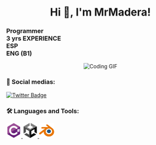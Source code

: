 <h1 align="center">Hi 👋, I'm MrMadera!</h1>
<h3 align="left">Programmer<br>3 yrs <strong>EXPERIENCE</strong><br>ESP<br>ENG (B1)</h3>
<p align="center">
  <img src="https://media.giphy.com/media/l0HlVQ4GHe9G8DzRS/giphy.gif" width="300" height="150" alt="Coding GIF">
</p>
<h3 align="left">🔗 Social medias:</h3>
<p align="left">
  <a href="https://twitter.com/MrMadera625" target="_blank">
    <img src="https://img.shields.io/badge/Twitter-1DA1F2?style=for-the-badge&logo=twitter&logoColor=white" alt="Twitter Badge"/>
  </a>
</p>
<h3 align="left">🛠️ Languages and Tools:</h3>
<p align="left"> 
  <a href="https://docs.microsoft.com/en-us/dotnet/csharp/" target="_blank" rel="noreferrer"> 
    <img src="https://raw.githubusercontent.com/devicons/devicon/master/icons/csharp/csharp-original.svg" alt="C#" width="40" height="40"/> 
  </a>
  <a href="https://unity.com/" target="_blank" rel="noreferrer"> 
    <img src="https://raw.githubusercontent.com/devicons/devicon/master/icons/unity/unity-original.svg" alt="Unity" width="40" height="40"/>
  </a>
  <a href="https://www.blender.org/" target="_blank" rel="noreferrer"> 
    <img src="https://raw.githubusercontent.com/devicons/devicon/master/icons/blender/blender-original.svg" alt="Blender" width="40" height="40"/>
  </a>
</p>

